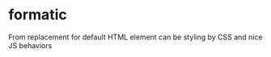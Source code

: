 formatic
========

From replacement for default HTML element can be styling by CSS and nice JS behaviors
